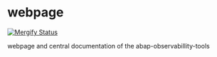 # webpage

[![Mergify Status][mergify-status]][mergify]

[mergify]: https://mergify.io
[mergify-status]: https://img.shields.io/endpoint.svg?url=https://gh.mergify.io/badges/abap-observability-tools/webpage

webpage and central documentation of the abap-observabillity-tools

